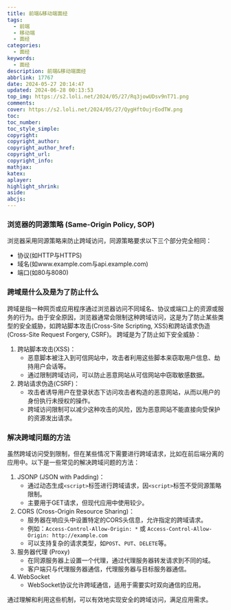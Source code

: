 ```yaml
---
title: 前端&移动端面经
tags:
  - 前端
  - 移动端
  - 面经
categories:
  - 面经
keywords:
  - 面经
description: 前端&移动端面经
abbrlink: 17767
date: 2024-05-27 20:14:47
updated: 2024-06-28 00:13:53
top_img: https://s2.loli.net/2024/05/27/Rq3jowUDsv9nT71.png
comments:
cover: https://s2.loli.net/2024/05/27/QygHftOujrEodTW.png
toc:
toc_number:
toc_style_simple:
copyright:
copyright_author:
copyright_author_href:
copyright_url:
copyright_info:
mathjax:
katex:
aplayer:
highlight_shrink:
aside:
abcjs:
---
```


### 浏览器的同源策略 (Same-Origin Policy, SOP)
浏览器采用同源策略来防止跨域访问，同源策略要求以下三个部分完全相同：
- 协议(如HTTP与HTTPS)
- 域名(如www.example.com与api.example.com)
- 端口(如80与8080)

### 跨域是什么及是为了防止什么
跨域是指一种网页或应用程序通过浏览器访问不同域名、协议或端口上的资源或服务的行为。由于安全原因，浏览器通常会限制这种跨域访问，这是为了防止某些类型的安全威胁，如跨站脚本攻击(Cross-Site Scripting, XSS)和跨站请求伪造(Cross-Site Request Forgery, CSRF)。
跨域是为了防止如下安全威胁：
1. 跨站脚本攻击(XSS)：
    - 恶意脚本被注入到可信网站中，攻击者利用这些脚本来窃取用户信息、劫持用户会话等。
    - 通过限制跨域访问，可以防止恶意网站从可信网站中窃取敏感数据。
2. 跨站请求伪造(CSRF)：
    - 攻击者诱导用户在登录状态下访问攻击者构造的恶意网站，从而以用户的身份执行未授权的操作。
    - 跨域访问限制可以减少这种攻击的风险，因为恶意网站不能直接向受保护的资源发出请求。

### 解决跨域问题的方法
虽然跨域访问受到限制，但在某些情况下需要进行跨域请求，比如在前后端分离的应用中。以下是一些常见的解决跨域问题的方法：
1. JSONP (JSON with Padding)：
    - 通过动态生成`<script>`标签进行跨域请求，因`<script>`标签不受同源策略限制。
    - 主要用于GET请求，但现代应用中使用较少。
2. CORS (Cross-Origin Resource Sharing)：
    - 服务器在响应头中设置特定的CORS头信息，允许指定的跨域请求。
    - 例如：`Access-Control-Allow-Origin: *` 或 `Access-Control-Allow-Origin: http://example.com`
    - 可以支持复杂的请求类型，如`POST`、`PUT`、`DELETE`等。
3. 服务器代理 (Proxy)
    - 在同源服务器上设置一个代理，通过代理服务器转发请求到不同的域。
    - 客户端只与代理服务器通信，代理服务器与目标服务器通信。
4. WebSocket
    - WebSocket协议允许跨域通信，适用于需要实时双向通信的应用。

通过理解和利用这些机制，可以有效地实现安全的跨域访问，满足应用需求。




